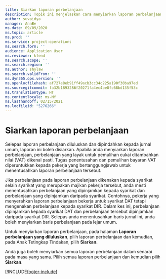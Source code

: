 ```yaml
---
title: Siarkan laporan perbelanjaan
description: Topik ini menjelaskan cara menyiarkan laporan perbelanjaan.
author: suvaidya
manager: AnnBe
ms.date: 09/09/2020
ms.topic: article
ms.prod: ''
ms.service: project-operations
ms.search.form: ''
audience: Application User
ms.reviewer: kfend
ms.search.scope: ''
ms.search.region: ''
ms.author: shylaw
ms.search.validFrom: ''
ms.dyn365.ops.version: ''
ms.openlocfilehash: af727e8eb91ff49acb3cc34c225a190f30ba97ed
ms.sourcegitcommit: fa32b1893286f20271fa4ec4be8fc68bd135f53c
ms.translationtype: HT
ms.contentlocale: ms-MY
ms.lasthandoff: 02/15/2021
ms.locfileid: "5276266"
---
```

# <a name="post-expense-reports"></a>Siarkan laporan perbelanjaan

Selepas laporan perbelanjaan diluluskan dan dipindahkan kepada jurnal umum, laporan ini boleh disiarkan. Apabila anda menyiarkan laporan perbelanjaan, perbelanjaan yang layak untuk pemulihan cukai ditambahkan nilai (VAT) dikenal pasti. Tugas penentusahan dan pemulihan bayaran VAT diperuntukkan kepada pekerja yang bertanggungjawab untuk menentusahkan laporan perbelanjaan tersebut.

Jika perbelanjaan pada laporan perbelanjaan dikenakan kepada syarikat selain syarikat yang merupakan majikan pekerja tersebut, anda mesti menentusahkan perbelanjaan yang dipinjamkan kepada syarikat dan perbelanjaan yang dipinjamkan daripada syarikat. Contohnya, pekerja yang menyerahkan laporan perbelanjaan bekerja untuk syarikat DAT tetapi mengenakan perbelanjaan kepada syarikat DIR. Dalam kes ini, perbelanjaan dipinjamkan kepada syarikat DAT dan perbelanjaan tersebut dipinjamkan daripada syarikat DIR. Selepas anda menentusahkan baris jurnal ini, anda boleh menyiarkan baris perbelanjaan pada lejar umum.

Untuk menyiarkan laporan perbelanjaan, pada halaman **Laporan perbelanjaan yang diluluskan**, pilih laporan perbelanjaan dan kemudian, pada Anak Tetingkap Tindakan, pilih **Siarkan**.

Anda juga boleh menyiarkan semua laporan perbelanjaan dalam senarai pada masa yang sama. Pilih semua laporan perbelanjaan dan kemudian pilih **Siarkan**.


[!INCLUDE[footer-include](../includes/footer-banner.md)]